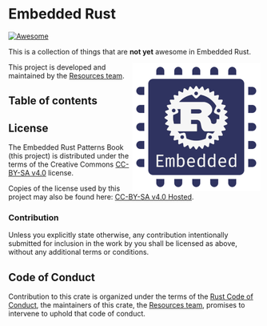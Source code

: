 # Embedded Rust

[![Awesome](https://awesome.re/badge.svg)](https://awesome.re)

This is a collection of things that are **not yet** awesome in Embedded Rust.

[<img src="ewg-logo-blue-white-on-transparent-256x256.png" align="right" width="256">](https://github.com/rust-embedded/wg)

This project is developed and maintained by the [Resources team][team].

## Table of contents

## License

The Embedded Rust Patterns Book (this project) is distributed under the terms of the Creative Commons [CC-BY-SA v4.0] license.

Copies of the license used by this project may also be found here: [CC-BY-SA v4.0 Hosted].

[CC-BY-SA v4.0]: ./LICENSE-CC-BY-SA
[CC-BY-SA v4.0 Hosted]: https://creativecommons.org/licenses/by-sa/4.0/legalcode

### Contribution

Unless you explicitly state otherwise, any contribution intentionally submitted for inclusion in the work by you shall be licensed as above, without any additional terms or conditions.

## Code of Conduct

Contribution to this crate is organized under the terms of the [Rust Code of
Conduct][CoC], the maintainers of this crate, the [Resources team][team], promises
to intervene to uphold that code of conduct.

[CoC]: CODE_OF_CONDUCT.md
[team]: https://github.com/rust-embedded/wg#the-resources-team
